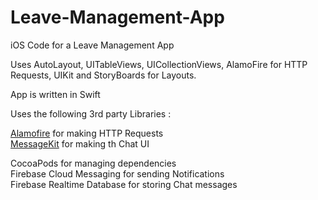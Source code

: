# Leave-Management-App
iOS Code for a Leave Management App

Uses AutoLayout, UITableViews, UICollectionViews, AlamoFire for HTTP Requests, UIKit and StoryBoards for Layouts.

App is written in Swift

Uses the following 3rd party Libraries :


<a href="https://github.com/Alamofire/Alamofire">Alamofire</a> for making HTTP Requests<br>
<a href="https://github.com/MessageKit/MessageKit">MessageKit</a> for making th Chat UI <br>

CocoaPods for managing dependencies<br>
Firebase Cloud Messaging for sending Notifications<br>
Firebase Realtime Database for storing Chat messages<br>
